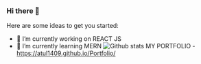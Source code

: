 ### Hi there 👋

<!-- **Atul1409/Atul1409** is a ✨ _special_ ✨ repository because its `README.md` (this file) appears on your GitHub profile. -->

Here are some ideas to get you started:

- 🔭 I’m currently working on REACT JS
- 🌱 I’m currently learning MERN 
![Github stats](https://github-readme-stats.vercel.app/api?username=Atul1409)
    MY PORTFOLIO 
-https://atul1409.github.io/Portfolio/
